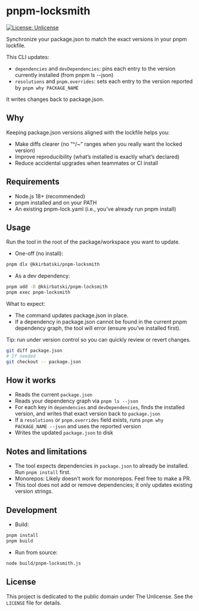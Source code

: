# pnpm-locksmith

[![License: Unlicense](https://img.shields.io/badge/license-Unlicense-blue.svg)](LICENSE)

Synchronize your package.json to match the exact versions in your pnpm lockfile.

This CLI updates:

- `dependencies` and `devDependencies`: pins each entry to the version currently installed (from pnpm ls --json)
- `resolutions` and `pnpm.overrides`: sets each entry to the version reported by `pnpm why PACKAGE_NAME`

It writes changes back to package.json.

## Why

Keeping package.json versions aligned with the lockfile helps you:

- Make diffs clearer (no “^/~” ranges when you really want the locked version)
- Improve reproducibility (what’s installed is exactly what’s declared)
- Reduce accidental upgrades when teammates or CI install

## Requirements

- Node.js 18+ (recommended)
- pnpm installed and on your PATH
- An existing pnpm-lock.yaml (i.e., you’ve already run pnpm install)

## Usage

Run the tool in the root of the package/workspace you want to update.

- One-off (no install):

```sh
pnpm dlx @kkirbatski/pnpm-locksmith
```

- As a dev dependency:

```sh
pnpm add -D @kkirbatski/pnpm-locksmith
pnpm exec pnpm-locksmith
```

What to expect:

- The command updates package.json in place.
- If a dependency in package.json cannot be found in the current pnpm dependency graph, the tool will error (ensure you’ve installed first).

Tip: run under version control so you can quickly review or revert changes.

```sh
git diff package.json
# If needed
git checkout -- package.json
```

## How it works

- Reads the current `package.json`
- Reads your dependency graph via `pnpm ls --json`
- For each key in `dependencies` and `devDependencies`, finds the installed version, and writes that exact version back to `package.json`
- If a `resolutions` or `pnpm.overrides` field exists, runs `pnpm why PACKAGE_NAME --json` and uses the reported version
- Writes the updated `package.json` to disk

## Notes and limitations

- The tool expects dependencies in `package.json` to already be installed. Run `pnpm install` first.
- Monorepos: Likely doesn't work for monorepos. Feel free to make a PR.
- This tool does not add or remove dependencies; it only updates existing version strings.

## Development

- Build:

```sh
pnpm install
pnpm build
```

- Run from source:

```sh
node build/pnpm-locksmith.js
```

## License

This project is dedicated to the public domain under The Unlicense. See the `LICENSE` file for details.
